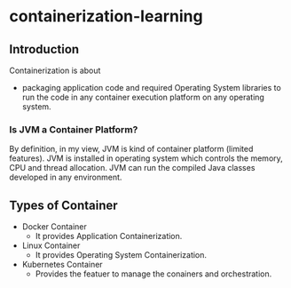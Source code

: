# containerization-learning

## Introduction
Containerization is about  
* packaging application code and required Operating System libraries to run the code in any container execution platform on any operating system.

### Is JVM a Container Platform?
By definition, in my view, JVM is kind of container platform (limited features). JVM is installed in operating system which controls the memory, CPU and thread allocation. JVM can run the compiled Java classes developed in any environment.

## Types of Container
* Docker Container
    * It provides Application Containerization. 
* Linux Container
    * It provides Operating System Containerization. 
* Kubernetes Container
    * Provides the featuer to manage the conainers and orchestration.

